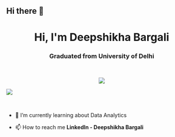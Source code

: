 ## Hi there 👋


<h1 align="center">Hi, I'm Deepshikha Bargali</h1>
<h3 align="center">Graduated from University of Delhi</h3>


<br>

<p align="center">
  <img src="https://readme-typing-svg.herokuapp.com?color=%2336BCF7&size=22&center=true&vCenter=true&width=500&lines=Datas+Enthusiast;Tech+Explorer%E2%9C%A8" />
</p>
<p align = "centre">
  <img src = "https://edvancer.in/wp-content/uploads/2022/10/What-is-data-analytics-How-it-can-help-your-career-1024x655.jpg" , 300 , 300 >
</p>
<br>

- 🌱 I’m currently learning about Data Analytics 

- 📫 How to reach me **LinkedIn - Deepshikha Bargali**



<br>

